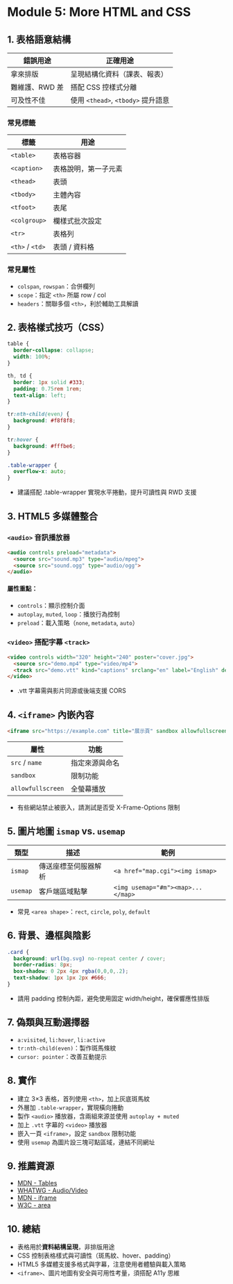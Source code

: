 # Module 5: More HTML and CSS

## 1. 表格語意結構
| 錯誤用途 | 正確用途 |
| --- | --- |
| 拿來排版 | 呈現結構化資料（課表、報表） |
| 難維護、RWD 差 | 搭配 CSS 控樣式分離 |
| 可及性不佳 | 使用 `<thead>`, `<tbody>` 提升語意 |

### 常見標籤
| 標籤 | 用途 |
| --- | --- |
| `<table>` | 表格容器 |
| `<caption>` | 表格說明，第一子元素 |
| `<thead>` | 表頭 |
| `<tbody>` | 主體內容 |
| `<tfoot>` | 表尾 |
| `<colgroup>` | 欄樣式批次設定 |
| `<tr>` | 表格列 |
| `<th>` / `<td>` | 表頭 / 資料格 |

### 常見屬性
- `colspan`, `rowspan`：合併欄列
- `scope`：指定 `<th>` 所屬 row / col
- `headers`：關聯多個 `<th>`，利於輔助工具解讀

## 2. 表格樣式技巧（CSS）
```css
table {
  border-collapse: collapse;
  width: 100%;
}

th, td {
  border: 1px solid #333;
  padding: 0.75rem 1rem;
  text-align: left;
}

tr:nth-child(even) {
  background: #f8f8f8;
}

tr:hover {
  background: #fffbe6;
}

.table-wrapper {
  overflow-x: auto;
}
```
- 建議搭配 .table-wrapper 實現水平捲動，提升可讀性與 RWD 支援

## 3. HTML5 多媒體整合
### `<audio>` 音訊播放器
```html
<audio controls preload="metadata">
  <source src="sound.mp3" type="audio/mpeg">
  <source src="sound.ogg" type="audio/ogg">
</audio>
```

#### 屬性重點：
- `controls`：顯示控制介面
- `autoplay`, `muted`, `loop`：播放行為控制
- `preload`：載入策略（`none`, `metadata`, `auto`）

### `<video>` 搭配字幕 `<track>`
```html
<video controls width="320" height="240" poster="cover.jpg">
  <source src="demo.mp4" type="video/mp4">
  <track src="demo.vtt" kind="captions" srclang="en" label="English" default>
</video>
```
- .vtt 字幕需與影片同源或後端支援 CORS 

## 4. `<iframe>` 內嵌內容
```html
<iframe src="https://example.com" title="展示頁" sandbox allowfullscreen></iframe>
```
| 屬性 | 功能 |
| --- | --- |
| `src` / `name` | 指定來源與命名 |
| `sandbox` | 限制功能 |
| `allowfullscreen` | 全螢幕播放 |
- 有些網站禁止被嵌入，請測試是否受 X-Frame-Options 限制 

## 5. 圖片地圖 `ismap` vs. `usemap`
| 類型 | 描述 | 範例 |
| --- | --- | --- |
| `ismap` | 傳送座標至伺服器解析 | `<a href="map.cgi"><img ismap>` |
| `usemap` | 客戶端區域點擊 | `<img usemap="#m"><map>...</map>` |
- 常見 `<area shape>`：`rect`, `circle`, `poly`, `default`

## 6. 背景、邊框與陰影
```css
.card {
  background: url(bg.svg) no-repeat center / cover;
  border-radius: 8px;
  box-shadow: 0 2px 4px rgba(0,0,0,.2);
  text-shadow: 1px 1px 2px #666;
}
```
- 請用 padding 控制內距，避免使用固定 width/height，確保響應性排版 

## 7. 偽類與互動選擇器
- `a:visited`, `li:hover`, `li:active`
- `tr:nth-child(even)`：製作斑馬條紋
- `cursor: pointer`：改善互動提示

## 8. 實作
- 建立 3×3 表格，首列使用 `<th>`，加上灰底斑馬紋
- 外層加 `.table-wrapper`，實現橫向捲動
- 製作 `<audio>` 播放器，含兩組來源並使用 `autoplay + muted`
- 加上 `.vtt` 字幕的 `<video>` 播放器
- 嵌入一頁 `<iframe>`，設定 `sandbox` 限制功能
- 使用 `usemap` 為圖片設三塊可點區域，連結不同網址

## 9. 推薦資源
- [MDN - Tables](https://developer.mozilla.org/en-US/docs/Learn/HTML/Tables)
- [WHATWG - Audio/Video](https://html.spec.whatwg.org/multipage/media.html)
- [MDN - iframe](https://developer.mozilla.org/en-US/docs/Web/HTML/Element/iframe)
- [W3C - area](https://www.w3.org/wiki/HTML/Elements/area)

## 10. 總結
- 表格用於**資料結構呈現**，非排版用途
- CSS 控制表格樣式與可讀性（斑馬紋、hover、padding）
- HTML5 多媒體支援多格式與字幕，注意使用者體驗與載入策略
- `<iframe>`、圖片地圖有安全與可用性考量，須搭配 A11y 思維

